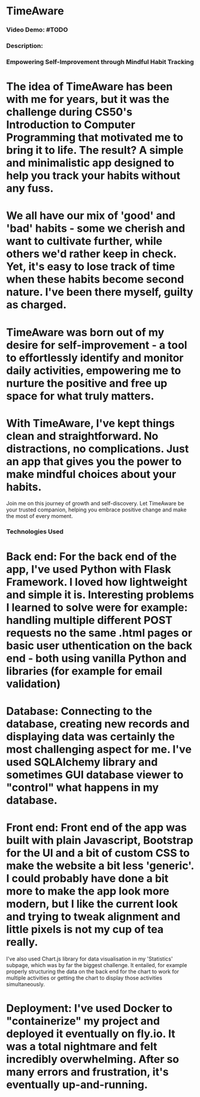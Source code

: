 # TimeAware
### Video Demo: #TODO
### Description:
### **Empowering Self-Improvement through Mindful Habit Tracking**
# The idea of TimeAware has been with me for years, but it was the challenge during CS50's Introduction to Computer Programming that motivated me to bring it to life. The result? A simple and minimalistic app designed to help you track your habits without any fuss.
# We all have our mix of 'good' and 'bad' habits - some we cherish and want to cultivate further, while others we'd rather keep in check. Yet, it's easy to lose track of time when these habits become second nature. I've been there myself, guilty as charged.
# TimeAware was born out of my desire for self-improvement - a tool to effortlessly identify and monitor daily activities, empowering me to nurture the positive and free up space for what truly matters.
# With TimeAware, I've kept things clean and straightforward. No distractions, no complications. Just an app that gives you the power to make mindful choices about your habits.
Join me on this journey of growth and self-discovery. Let TimeAware be your trusted companion, helping you embrace positive change and make the most of every moment.
### **Technologies Used**
# Back end: For the back end of the app, I've used Python with Flask Framework. I loved how lightweight and simple it is. Interesting problems I learned to solve were for example: handling multiple different POST requests no the same .html pages or basic user uthentication on the back end - both using vanilla Python and libraries (for example for email validation)
# Database: Connecting to the database, creating new records and displaying data was certainly the most challenging aspect for me. I've used SQLAlchemy library and sometimes GUI database viewer to "control" what happens in my database.
# Front end: Front end of the app was built with plain Javascript, Bootstrap for the UI and a bit of custom CSS to make the website a bit less 'generic'. I could probably have done a bit more to make the app look more modern, but I like the current look and trying to tweak alignment and little pixels is not my cup of tea really.
I've also used Chart.js library for data visualisation in my 'Statistics' subpage, which was by far the biggest challenge. It entailed, for example properly structuring the data on the back end for the chart to work for multiple activities or getting the chart to display those activities simultaneously.
# Deployment: I've used Docker to "containerize" my project and deployed it eventually on fly.io. It was a total nightmare and felt incredibly overwhelming. After so many errors and frustration, it's eventually up-and-running.
